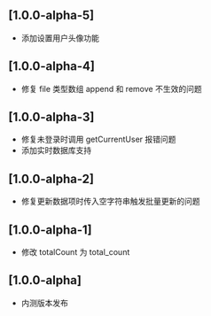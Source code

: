 ## [1.0.0-alpha-5]

* 添加设置用户头像功能

## [1.0.0-alpha-4]

* 修复 file 类型数组 append 和 remove 不生效的问题

## [1.0.0-alpha-3]

* 修复未登录时调用 getCurrentUser 报错问题
* 添加实时数据库支持

## [1.0.0-alpha-2]

* 修复更新数据项时传入空字符串触发批量更新的问题

## [1.0.0-alpha-1]

* 修改 totalCount 为 total_count

## [1.0.0-alpha]

* 内测版本发布
